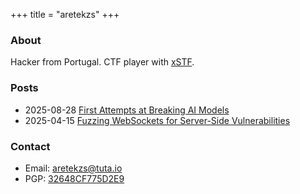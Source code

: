 +++
title = "aretekzs"
+++

### About
Hacker from Portugal. CTF player with [xSTF](https://xstf.pt/).

### Posts
- 2025-08-28 [First Attempts at Breaking AI Models](/posts/first-attemps-at-breaking-ai-models/)
- 2025-04-15 [Fuzzing WebSockets for Server-Side Vulnerabilities](/posts/fuzzing-ws/)

### Contact
- Email: [aretekzs@tuta.io](mailto:aretekzs@tuta.io)
- PGP: [32648CF775D2E9](32648CF775D2E9.asc)
